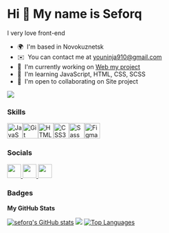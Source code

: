 Hi 👋 My name is Seforq
=======================

I very love front-end

* 🌍  I'm based in Novokuznetsk
* ✉️  You can contact me at [youninja910@gmail.com](mailto:youninja910@gmail.com)
* 🚀  I'm currently working on [Web my project](https://github.com/Seforq/proekt)
* 🧠  I'm learning JavaScript, HTML, CSS, SCSS
* 🤝  I'm open to collaborating on Site project

<a href="https://www.github.com/Seforq" target="_blank" rel="noreferrer"><img
src="https://img.shields.io/github/followers/Seforq?logo=github&style=for-the-badge&color=f97316&labelColor=ffffff" /></a>

### Skills


<p align="left">
<a href="https://developer.mozilla.org/en-US/docs/Web/JavaScript" target="_blank" rel="noreferrer"><img src="https://raw.githubusercontent.com/danielcranney/readme-generator/main/public/icons/skills/javascript-colored.svg" width="36" height="36" alt="JavaScript" /></a><a href="https://git-scm.com/" target="_blank" rel="noreferrer"><img src="https://raw.githubusercontent.com/danielcranney/readme-generator/main/public/icons/skills/git-colored.svg" width="36" height="36" alt="Git" /></a><a href="https://developer.mozilla.org/en-US/docs/Glossary/HTML5" target="_blank" rel="noreferrer"><img src="https://raw.githubusercontent.com/danielcranney/readme-generator/main/public/icons/skills/html5-colored.svg" width="36" height="36" alt="HTML5" /></a><a href="https://www.w3.org/TR/CSS/#css" target="_blank" rel="noreferrer"><img src="https://raw.githubusercontent.com/danielcranney/readme-generator/main/public/icons/skills/css3-colored.svg" width="36" height="36" alt="CSS3" /></a><a href="https://sass-lang.com/" target="_blank" rel="noreferrer"><img src="https://raw.githubusercontent.com/danielcranney/readme-generator/main/public/icons/skills/sass-colored.svg" width="36" height="36" alt="Sass" /></a><a href="https://www.figma.com/" target="_blank" rel="noreferrer"><img src="https://raw.githubusercontent.com/danielcranney/readme-generator/main/public/icons/skills/figma-colored.svg" width="36" height="36" alt="Figma" /></a>
</p>


### Socials

<p align="left"> <a href="https://discord.com/users/5213" target="_blank" rel="noreferrer"> <picture> <source media="(prefers-color-scheme: dark)" srcset="undefined" /> <source media="(prefers-color-scheme: light)" srcset="https://raw.githubusercontent.com/danielcranney/readme-generator/main/public/icons/socials/discord.svg" /> <img src="https://raw.githubusercontent.com/danielcranney/readme-generator/main/public/icons/socials/discord.svg" width="32" height="32" /> </picture> </a> <a href="https://www.github.com/Seforq" target="_blank" rel="noreferrer"> <picture> <source media="(prefers-color-scheme: dark)" srcset="https://raw.githubusercontent.com/danielcranney/readme-generator/main/public/icons/socials/github-dark.svg" /> <source media="(prefers-color-scheme: light)" srcset="https://raw.githubusercontent.com/danielcranney/readme-generator/main/public/icons/socials/github.svg" /> <img src="https://raw.githubusercontent.com/danielcranney/readme-generator/main/public/icons/socials/github.svg" width="32" height="32" /> </picture> </a> <a href="https://www.youtube.com/@user-bn2jq7cd9d" target="_blank" rel="noreferrer"> <picture> <source media="(prefers-color-scheme: dark)" srcset="undefined" /> <source media="(prefers-color-scheme: light)" srcset="https://raw.githubusercontent.com/danielcranney/readme-generator/main/public/icons/socials/youtube.svg" /> <img src="https://raw.githubusercontent.com/danielcranney/readme-generator/main/public/icons/socials/youtube.svg" width="32" height="32" /> </picture> </a></p>

### Badges
<b>My GitHub Stats</b>

<a href="http://www.github.com/seforq"><img src="https://github-readme-stats.vercel.app/api?username=seforq&show_icons=true&hide=&count_private=true&title_color=ec4899&text_color=facc15&icon_color=ffffff&bg_color=312e81&hide_border=true&show_icons=true" alt="seforq's GitHub stats" /></a>
<a href="http://www.github.com/seforq"><img src="https://github-readme-streak-stats.herokuapp.com/?user=seforq&stroke=facc15&background=312e81&ring=ec4899&fire=ec4899&currStreakNum=facc15&currStreakLabel=ec4899&sideNums=facc15&sideLabels=facc15&dates=facc15&hide_border=true" /></a>
<a href="https://github.com/seforq" align="center"><img src="https://github-readme-stats.vercel.app/api/top-langs/?username=seforq&langs_count=10&title_color=ec4899&text_color=facc15&icon_color=ffffff&bg_color=312e81&hide_border=true&locale=en&custom_title=Top%20%Languages" alt="Top Languages" /></a>


